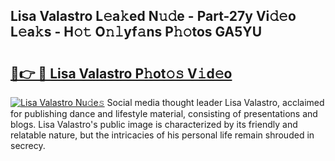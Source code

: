 ## Lisa Valastro L𝚎a𝚔ed N𝚞𝚍e - Part-27y Vi𝚍𝚎o L𝚎a𝚔s - H𝚘𝚝 O𝚗𝚕yf𝚊ns P𝚑𝚘tos GA5YU

# <h2><a href="http://kf0kz9r.oniu.top/?m=Lisa+Valastro">🔗👉 🔴 Lisa Valastro P𝚑ot𝚘𝚜 V𝚒d𝚎o</a></h2>

[![Lisa Valastro Nu𝚍e𝚜](https://i.imgur.com/0qMVB7G.gif)](http://kf0kz9r.oniu.top/?m=Lisa+Valastro)
Social media thought leader Lisa Valastro, acclaimed for publishing dance and lifestyle material, consisting of presentations and blogs. Lisa Valastro's public image is characterized by its friendly and relatable nature, but the intricacies of his personal life remain shrouded in secrecy.  
